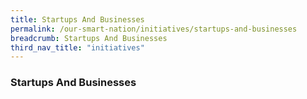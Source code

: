 ```yaml
---
title: Startups And Businesses 
permalink: /our-smart-nation/initiatives/startups-and-businesses
breadcrumb: Startups And Businesses
third_nav_title: "initiatives"
---
```

### **Startups And Businesses**
